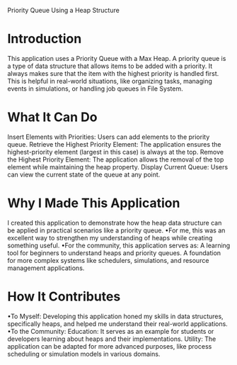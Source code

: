 Priority Queue Using a Heap Structure

# Introduction
This application uses a Priority Queue with a Max Heap. A priority queue is a type of data structure that allows items to be added with a priority. It always makes sure that the item with the highest priority is handled first. This is helpful in real-world situations, like organizing tasks, managing events in simulations, or handling job queues in File System.

# What It Can Do
Insert Elements with Priorities: Users can add elements to the priority queue.
Retrieve the Highest Priority Element: The application ensures the highest-priority element (largest in this case) is always at the top.
Remove the Highest Priority Element: The application allows the removal of the top element while maintaining the heap property.
Display Current Queue: Users can view the current state of the queue at any point.

# Why I Made This Application
I created this application to demonstrate how the heap data structure can be applied in practical scenarios like a priority queue. 
•For me, this was an excellent way to strengthen my understanding of heaps while creating something useful.
•For the community, this application serves as:
A learning tool for beginners to understand heaps and priority queues.
A foundation for more complex systems like schedulers, simulations, and resource management applications.

# How It Contributes
•To Myself: Developing this application honed my skills in data structures, specifically heaps, and helped me understand their real-world applications.
•To the Community:
Education: It serves as an example for students or developers learning about heaps and their implementations.
Utility: The application can be adapted for more advanced purposes, like process scheduling or simulation models in various domains.
